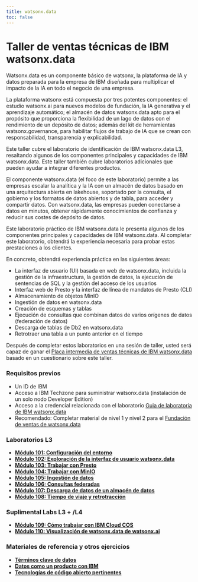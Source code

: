 ```yaml
---
title: watsonx.data
toc: false
---
```

# Taller de ventas técnicas de IBM watsonx.data

Watsonx.data es un componente básico de watsonx, la plataforma de IA y datos preparada para la empresa de IBM diseñada para multiplicar el impacto de la IA en todo el negocio de una empresa.

La plataforma watsonx está compuesta por tres potentes componentes: el estudio watsonx.ai para nuevos modelos de fundación, la IA generativa y el aprendizaje automático; el almacén de datos watsonx.data apto para el propósito que proporciona la flexibilidad de un lago de datos con el rendimiento de un depósito de datos; además del kit de herramientas watsonx.governance, para habilitar flujos de trabajo de IA que se crean con responsabilidad, transparencia y explicabilidad.

Este taller cubre el laboratorio de identificación de IBM watsonx.data L3, resaltando algunos de los componentes principales y capacidades de IBM watsonx.data. Este taller también cubre laboratorios adicionales que pueden ayudar a integrar diferentes productos.

El componente watsonx.data (el foco de este laboratorio) permite a las empresas escalar la analítica y la IA con un almacén de datos basado en una arquitectura abierta en lakehouse, soportado por la consulta, el gobierno y los formatos de datos abiertos y de tabla, para acceder y compartir datos. Con watsonx.data, las empresas pueden conectarse a datos en minutos, obtener rápidamente conocimientos de confianza y reducir sus costes de depósito de datos.

Este laboratorio práctico de IBM watsonx.data le presenta algunos de los componentes principales y capacidades de IBM watsonx.data. Al completar este laboratorio, obtendrá la experiencia necesaria para probar estas prestaciones a los clientes.

En concreto, obtendrá experiencia práctica en las siguientes áreas:

*   La interfaz de usuario (UI) basada en web de watsonx.data, incluida la gestión de la infraestructura, la gestión de datos, la ejecución de sentencias de SQL y la gestión del acceso de los usuarios
*   Interfaz web de Presto y la interfaz de línea de mandatos de Presto (CLI)
*   Almacenamiento de objetos MinIO
*   Ingestión de datos en watsonx.data
*   Creación de esquemas y tablas
*   Ejecución de consultas que combinan datos de varios orígenes de datos (federación de datos)
*   Descarga de tablas de Db2 en watsonx.data
*   Retrotraer una tabla a un punto anterior en el tiempo

Después de completar estos laboratorios en una sesión de taller, usted será capaz de ganar el [Placa intermedia de ventas técnicas de IBM watsonx.data ](https://www.credly.com/org/ibm/badge/watsonx-data-technical-sales-intermediate)basado en un cuestionario sobre este taller.

### Requisitos previos

*   Un ID de IBM
*   Acceso a IBM Techzone para suministrar watsonx.data (instalación de un solo nodo Developer Edition)
*   Acceso a la credencial relacionada con el laboratorio [Guia de laboratoria de IBM watsonx.data](https://ibm.seismic.com/Link/Content/DCG37pjmPj7VmGCHj2Df8fHVmDJj)
*   Recomendado: Completar material de nivel 1 y nivel 2 para el [Fundación de ventas de watsonx.data](https://learn.ibm.com/course/view.php?id=12781)

### Laboratorios L3

*   **[Módulo 101: Configuración del entorno](/watsonx/watsonxdata/101)**
*   **[Módulo 102: Exploración de la interfaz de usuario watsonx.data](/watsonx/watsonxdata/102)**
*   **[Módulo 103: Trabajar con Presto](/watsonx/watsonxdata/103)**
*   **[Módulo 104: Trabajar con MinIO](/watsonx/watsonxdata/104)**
*   **[Módulo 105: Ingestión de datos](/watsonx/watsonxdata/105)**
*   **[Módulo 106: Consultas federadas](/watsonx/watsonxdata/106)**
*   **[Módulo 107: Descarga de datos de un almacén de datos](/watsonx/watsonxdata/107)**
*   **[Módulo 108: Tiempo de viaje y retrotracción](/watsonx/watsonxdata/108)**

### Suplimental Labs L3 + /L4

*   **[Módulo 109: Cómo trabajar con IBM Cloud COS](/watsonx/watsonxdata/109)**
*   **[Módulo 110: Visualización de watsonx.data de watsonx.ai](/watsonx/watsonxdata/110)**

### Materiales de referencia y otros ejercicios

*   **[Términos clave de datos](/watsonx/watsonxdata/ref100)**
*   **[Datos como un producto con IBM](/watsonx/watsonxdata/ref101)**
*   **[Tecnologías de código abierto pertinentes](/watsonx/watsonxdata/ref102)**
